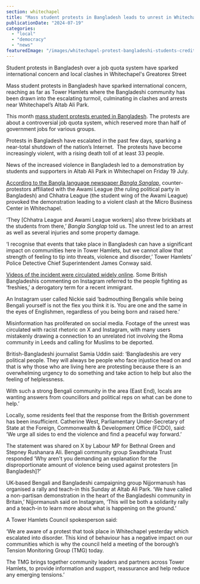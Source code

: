 ```yaml
---
section: whitechapel
title: "Mass student protests in Bangladesh leads to unrest in Whitechapel"
publicationDate: "2024-07-19"
categories: 
  - "local"
  - "democracy"
  - "news"
featuredImage: "/images/whitechapel-protest-bangladeshi-students-credit-bangla-sanglap.jpg.jpg"
---
```


Student protests in Bangladesh over a job quota system have sparked international concern and local clashes in Whitechapel's Greatorex Street

Mass student protests in Bangladesh have sparked international concern, reaching as far as Tower Hamlets where the Bangladeshi community has been drawn into the escalating turmoil, culminating in clashes and arrests near Whitechapel’s Altab Ali Park.

This month [mass student protests erupted in Bangladesh](https://www.nytimes.com/article/bangladesh-student-protests.html). The protests are about a controversial job quota system, which reserved more than half of government jobs for various groups.

Protests in Bangladesh have escalated in the past few days, sparking a near-total shutdown of the nation’s Internet.  The protests have become increasingly violent, with a rising death toll of at least 33 people. 

News of the increased violence in Bangladesh led to a demonstration by students and supporters in Altab Ali Park in Whitechapel on Friday 19 July.

[According to the Bangla language newspaper _Bangla Sanglap_,](https://banglasanglap.co.uk/%e0%a6%95%e0%a7%8b%e0%a6%9f%e0%a6%be%e0%a6%ac%e0%a7%8d%e0%a6%af%e0%a6%ac%e0%a6%b8%e0%a7%8d%e0%a6%a5%e0%a6%be-%e0%a6%85%e0%a6%af%e0%a7%8c%e0%a6%95%e0%a7%8d%e0%a6%a4%e0%a6%bf%e0%a6%95-%e0%a6%b2/) counter-protestors affiliated with the Awami League (the ruling political party in Bangladesh) and Chhatra League (the student wing of the Awami League) provoked the demonstration leading to a violent clash at the Micro Business Center in Whitechapel.

‘They \[Chhatra League and Awami League workers\] also threw brickbats at the students from there,’ _Bangla Sanglap_ told us. The unrest led to an arrest as well as several injuries and some property damage. 

‘I recognise that events that take place in Bangladesh can have a significant impact on communities here in Tower Hamlets, but we cannot allow that strength of feeling to tip into threats, violence and disorder,’ Tower Hamlets’ Police Detective Chief Superintendent James Conway said.

[Videos of the incident were circulated widely online](https://www.instagram.com/p/C9k6USTNXLb/). Some British Bangladeshis commenting on Instagram referred to the people fighting as ‘freshies,’ a derogatory term for a recent immigrant. 

An Instagram user called Nickie said ‘badmouthing Bengalis while being Bengali yourself is not the flex you think it is. You are one and the same in the eyes of Englishmen, regardless of you being born and raised here.’

Misinformation has proliferated on social media. Footage of the unrest was circulated with racist rhetoric on X and Instagram, with many users mistakenly drawing a connection to an unrelated riot involving the Roma community in Leeds and calling for Muslims to be deported.  

British-Bangladeshi journalist Samia Uddin said: ‘Bangladeshis are very political people. They will always be people who face injustice head on and that is why those who are living here are protesting because there is an overwhelming urgency to do something and take action to help but also the feeling of helplessness. 

With such a strong Bengali community in the area (East End), locals are wanting answers from councillors and political reps on what can be done to help.’

Locally, some residents feel that the response from the British government has been insufficient. Catherine West, Parliamentary Under-Secretary of State at the Foreign, Commonwealth & Development Office (FCDO), said: ‘We urge all sides to end the violence and find a peaceful way forward.’ 

The statement was shared on X by Labour MP for Bethnal Green and Stepney Rushanara Ali. Bengali community group Swadhinata Trust responded ‘Why aren't you demanding an explanation for the disproportionate amount of violence being used against protesters \[in Bangladesh\]?’ 

UK-based Bengali and Bangladeshi campaigning group Nijjormanush has organised a rally and teach-in this Sunday at Altab Ali Park. ‘We have called a non-partisan demonstration in the heart of the Bangladeshi community in Britain,’ Nijjormanush said on Instagram, ‘This will be both a solidarity rally and a teach-in to learn more about what is happening on the ground.’ 

A Tower Hamlets Council spokesperson said:

‘We are aware of a protest that took place in Whitechapel yesterday which escalated into disorder. This kind of behaviour has a negative impact on our communities which is why the council held a meeting of the borough’s Tension Monitoring Group (TMG) today.

The TMG brings together community leaders and partners across Tower Hamlets, to provide information and support, reassurance and help reduce any emerging tensions.’
